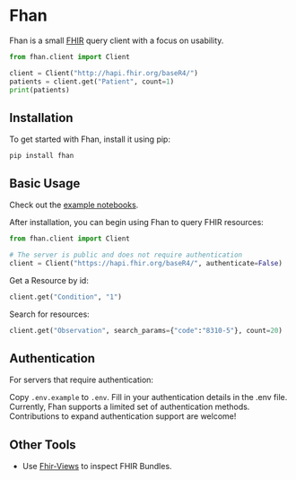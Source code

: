 # Fhan

Fhan is a small [FHIR](https://www.hl7.org/fhir/overview.html) query client with a focus on usability.

```python
from fhan.client import Client

client = Client("http://hapi.fhir.org/baseR4/")
patients = client.get("Patient", count=1)
print(patients)
```

## Installation

To get started with Fhan, install it using pip:

```shell
pip install fhan
```

## Basic Usage

Check out the [example notebooks](./examples).

After installation, you can begin using Fhan to query FHIR resources:

```python
from fhan.client import Client

# The server is public and does not require authentication
client = Client("https://hapi.fhir.org/baseR4/", authenticate=False)
```

Get a Resource by id:

```python
client.get("Condition", "1")
```

Search for resources:

```python
client.get("Observation", search_params={"code":"8310-5"}, count=20)
```

## Authentication

For servers that require authentication:

Copy `.env.example` to `.env`.
Fill in your authentication details in the .env file.
Currently, Fhan supports a limited set of authentication methods. Contributions to expand authentication support are welcome!

## Other Tools

- Use [Fhir-Views](https://fhir-views.vercel.app/) to inspect FHIR Bundles.
